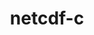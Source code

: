 ---
title: "netcdf-c"
layout: cache
categories: [package, v0.18.1]
meta: {"versions": ["4.8.1"], "compilers": ["gcc@=7.3.1", "gcc@=7.5.0"], "oss": ["amzn2", "ubuntu18.04"], "platforms": ["linux"], "targets": ["aarch64", "graviton2", "x86_64", "x86_64_v3", "x86_64_v4"], "stacks": ["aws-ahug", "aws-ahug-aarch64", "aws-isc", "aws-isc-aarch64", "data-vis-sdk", "e4s", "root"], "num_specs": 10, "num_specs_by_stack": {"root": 10, "aws-isc-aarch64": 2, "aws-ahug-aarch64": 2, "e4s": 1, "aws-isc": 2, "aws-ahug": 2, "data-vis-sdk": 1}}
spec_details: [{"hash": "rjxdzuh4nitelr2oythzyqwo7fcvh3zk", "compiler": "gcc@=7.3.1", "versions": ["4.8.1"], "os": "amzn2", "platform": "linux", "target": "aarch64", "variants": ["~dap", "~fsync", "~hdf4", "~jna", "+mpi", "~parallel-netcdf", "patches=de556da", "+pic", "+shared"], "stacks": ["root", "aws-isc-aarch64"], "size": "-", "tarball": "https://binaries.spack.io/v0.18.1/build_cache/linux-amzn2-aarch64/gcc-7.3.1/netcdf-c-4.8.1/linux-amzn2-aarch64-gcc-7.3.1-netcdf-c-4.8.1-rjxdzuh4nitelr2oythzyqwo7fcvh3zk.spack"}, {"hash": "6c4jxitevsrq5xvxvpsdpbam2u2woomh", "compiler": "gcc@=7.3.1", "versions": ["4.8.1"], "os": "amzn2", "platform": "linux", "target": "aarch64", "variants": ["~dap", "~fsync", "~hdf4", "~jna", "+mpi", "~parallel-netcdf", "patches=de556da", "+pic", "+shared"], "stacks": ["root", "aws-ahug-aarch64"], "size": "-", "tarball": "https://binaries.spack.io/v0.18.1/build_cache/linux-amzn2-aarch64/gcc-7.3.1/netcdf-c-4.8.1/linux-amzn2-aarch64-gcc-7.3.1-netcdf-c-4.8.1-6c4jxitevsrq5xvxvpsdpbam2u2woomh.spack"}, {"hash": "zzsxi4hg5a6jerns434k55zd2mvjatss", "compiler": "gcc@=7.5.0", "versions": ["4.8.1"], "os": "ubuntu18.04", "platform": "linux", "target": "x86_64", "variants": ["~dap", "~fsync", "~hdf4", "~jna", "+mpi", "~parallel-netcdf", "patches=de556da", "+pic", "+shared"], "stacks": ["root", "e4s"], "size": "-", "tarball": "https://binaries.spack.io/v0.18.1/build_cache/linux-ubuntu18.04-x86_64/gcc-7.5.0/netcdf-c-4.8.1/linux-ubuntu18.04-x86_64-gcc-7.5.0-netcdf-c-4.8.1-zzsxi4hg5a6jerns434k55zd2mvjatss.spack"}, {"hash": "pt4pqklbdwm36xtyvkjtydqw7assxdld", "compiler": "gcc@=7.3.1", "versions": ["4.8.1"], "os": "amzn2", "platform": "linux", "target": "graviton2", "variants": ["~dap", "~fsync", "~hdf4", "~jna", "+mpi", "~parallel-netcdf", "patches=de556da", "+pic", "+shared"], "stacks": ["root", "aws-ahug-aarch64"], "size": "-", "tarball": "https://binaries.spack.io/v0.18.1/build_cache/linux-amzn2-graviton2/gcc-7.3.1/netcdf-c-4.8.1/linux-amzn2-graviton2-gcc-7.3.1-netcdf-c-4.8.1-pt4pqklbdwm36xtyvkjtydqw7assxdld.spack"}, {"hash": "5fmmzoyo4vy4jj3mfpl2megtq552w7tq", "compiler": "gcc@=7.3.1", "versions": ["4.8.1"], "os": "amzn2", "platform": "linux", "target": "x86_64_v3", "variants": ["~dap", "~fsync", "~hdf4", "~jna", "+mpi", "~parallel-netcdf", "patches=de556da", "+pic", "+shared"], "stacks": ["aws-isc", "root"], "size": "-", "tarball": "https://binaries.spack.io/v0.18.1/build_cache/linux-amzn2-x86_64_v3/gcc-7.3.1/netcdf-c-4.8.1/linux-amzn2-x86_64_v3-gcc-7.3.1-netcdf-c-4.8.1-5fmmzoyo4vy4jj3mfpl2megtq552w7tq.spack"}, {"hash": "3yhibgs7pgxcoitwlpugigqg5q5w5rh2", "compiler": "gcc@=7.3.1", "versions": ["4.8.1"], "os": "amzn2", "platform": "linux", "target": "graviton2", "variants": ["~dap", "~fsync", "~hdf4", "~jna", "+mpi", "~parallel-netcdf", "patches=de556da", "+pic", "+shared"], "stacks": ["root", "aws-isc-aarch64"], "size": "-", "tarball": "https://binaries.spack.io/v0.18.1/build_cache/linux-amzn2-graviton2/gcc-7.3.1/netcdf-c-4.8.1/linux-amzn2-graviton2-gcc-7.3.1-netcdf-c-4.8.1-3yhibgs7pgxcoitwlpugigqg5q5w5rh2.spack"}, {"hash": "pddweakddpn3g6kdkoevkofd5c2p45w6", "compiler": "gcc@=7.3.1", "versions": ["4.8.1"], "os": "amzn2", "platform": "linux", "target": "x86_64_v4", "variants": ["~dap", "~fsync", "~hdf4", "~jna", "+mpi", "~parallel-netcdf", "patches=de556da", "+pic", "+shared"], "stacks": ["root", "aws-ahug"], "size": "-", "tarball": "https://binaries.spack.io/v0.18.1/build_cache/linux-amzn2-x86_64_v4/gcc-7.3.1/netcdf-c-4.8.1/linux-amzn2-x86_64_v4-gcc-7.3.1-netcdf-c-4.8.1-pddweakddpn3g6kdkoevkofd5c2p45w6.spack"}, {"hash": "bnfgc5r233gdqoqdm6biqaj5yyktyu3y", "compiler": "gcc@=7.5.0", "versions": ["4.8.1"], "os": "ubuntu18.04", "platform": "linux", "target": "x86_64", "variants": ["~dap", "~fsync", "~hdf4", "~jna", "+mpi", "~parallel-netcdf", "patches=de556da", "+pic", "+shared"], "stacks": ["root", "data-vis-sdk"], "size": "-", "tarball": "https://binaries.spack.io/v0.18.1/build_cache/linux-ubuntu18.04-x86_64/gcc-7.5.0/netcdf-c-4.8.1/linux-ubuntu18.04-x86_64-gcc-7.5.0-netcdf-c-4.8.1-bnfgc5r233gdqoqdm6biqaj5yyktyu3y.spack"}, {"hash": "c5uott24k2ow6obnildgmqcunfxdkq5c", "compiler": "gcc@=7.3.1", "versions": ["4.8.1"], "os": "amzn2", "platform": "linux", "target": "x86_64_v4", "variants": ["~dap", "~fsync", "~hdf4", "~jna", "+mpi", "~parallel-netcdf", "patches=de556da", "+pic", "+shared"], "stacks": ["aws-isc", "root"], "size": "-", "tarball": "https://binaries.spack.io/v0.18.1/build_cache/linux-amzn2-x86_64_v4/gcc-7.3.1/netcdf-c-4.8.1/linux-amzn2-x86_64_v4-gcc-7.3.1-netcdf-c-4.8.1-c5uott24k2ow6obnildgmqcunfxdkq5c.spack"}, {"hash": "s4kxvbree57dzsezcamn2ixvxys7qiz5", "compiler": "gcc@=7.3.1", "versions": ["4.8.1"], "os": "amzn2", "platform": "linux", "target": "x86_64_v3", "variants": ["~dap", "~fsync", "~hdf4", "~jna", "+mpi", "~parallel-netcdf", "patches=de556da", "+pic", "+shared"], "stacks": ["root", "aws-ahug"], "size": "-", "tarball": "https://binaries.spack.io/v0.18.1/build_cache/linux-amzn2-x86_64_v3/gcc-7.3.1/netcdf-c-4.8.1/linux-amzn2-x86_64_v3-gcc-7.3.1-netcdf-c-4.8.1-s4kxvbree57dzsezcamn2ixvxys7qiz5.spack"}]
---